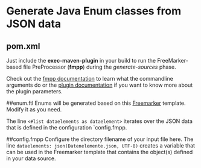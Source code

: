# Generate Java Enum classes from JSON data

## pom.xml
Just include the **exec-maven-plugin** in your build to run the FreeMarker-based file PreProcessor (**fmpp**) during the _generate-sources_ phase.

Check out the [fmpp documentation][1] to learn what the commandline arguments do or the [plugin documentation][2] if you want to know more about the plugin parameters.


##enum.ftl
Enums will be generated based on this [Freemarker][3] template. Modify it as you need.

The line
`<#list dataelements as dataelement>`
iterates over the JSON data that is defined in the configuration `config.fmpp.

##config.fmpp
Configure the directory filename of your input file here. The line `dataelements: json(Datenelemente.json, UTF-8)` creates a variable that can be used in the Freemarker template that contains the object(s) defined in your data source.  


[1]: http://fmpp.sourceforge.net/commandline.html#sect9
[2]: https://www.mojohaus.org/exec-maven-plugin/java-mojo.html
[3]: https://freemarker.apache.org
